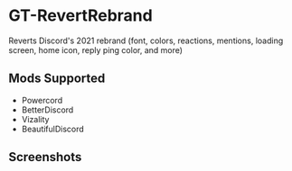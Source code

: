 # GT-RevertRebrand

Reverts Discord's 2021 rebrand (font, colors, reactions, mentions, loading screen, home icon, reply ping color, and more)

## Mods Supported

- Powercord
- BetterDiscord
- Vizality
- BeautifulDiscord

## Screenshots

